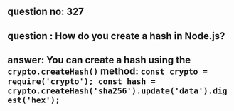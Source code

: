
      
## question no: 327

## question : How do you create a hash in Node.js?

## answer: You can create a hash using the `crypto.createHash()` method: `const crypto = require('crypto'); const hash = crypto.createHash('sha256').update('data').digest('hex');`
      